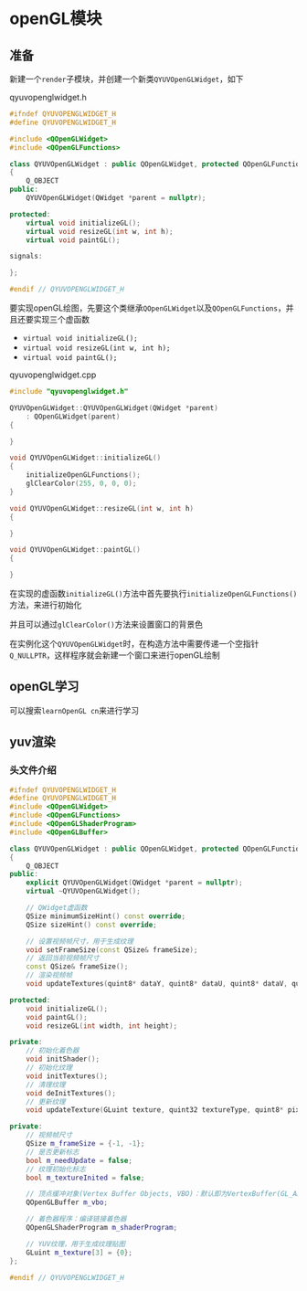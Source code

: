 # openGL模块

## 准备

新建一个`render`子模块，并创建一个新类`QYUVOpenGLWidget`，如下

qyuvopenglwidget.h

```c++
#ifndef QYUVOPENGLWIDGET_H
#define QYUVOPENGLWIDGET_H

#include <QOpenGLWidget>
#include <QOpenGLFunctions>

class QYUVOpenGLWidget : public QOpenGLWidget, protected QOpenGLFunctions
{
    Q_OBJECT
public:
    QYUVOpenGLWidget(QWidget *parent = nullptr);

protected:
    virtual void initializeGL();
    virtual void resizeGL(int w, int h);
    virtual void paintGL();

signals:

};

#endif // QYUVOPENGLWIDGET_H
```

要实现openGL绘图，先要这个类继承`QOpenGLWidget`以及`QOpenGLFunctions`，并且还要实现三个虚函数

+ `virtual void initializeGL();`
+ `virtual void resizeGL(int w, int h);`
+ `virtual void paintGL();`

qyuvopenglwidget.cpp

```c++
#include "qyuvopenglwidget.h"

QYUVOpenGLWidget::QYUVOpenGLWidget(QWidget *parent)
    : QOpenGLWidget(parent)
{

}

void QYUVOpenGLWidget::initializeGL()
{
    initializeOpenGLFunctions();
    glClearColor(255, 0, 0, 0);
}

void QYUVOpenGLWidget::resizeGL(int w, int h)
{

}

void QYUVOpenGLWidget::paintGL()
{

}
```

在实现的虚函数`initializeGL()`方法中首先要执行`initializeOpenGLFunctions()`方法，来进行初始化

并且可以通过`glClearColor()`方法来设置窗口的背景色

在实例化这个`QYUVOpenGLWidget`时，在构造方法中需要传递一个空指针`Q_NULLPTR`，这样程序就会新建一个窗口来进行openGL绘制

## openGL学习

可以搜索`learnOpenGL cn`来进行学习

## yuv渲染

### 头文件介绍

```c++
#ifndef QYUVOPENGLWIDGET_H
#define QYUVOPENGLWIDGET_H
#include <QOpenGLWidget>
#include <QOpenGLFunctions>
#include <QOpenGLShaderProgram>
#include <QOpenGLBuffer>

class QYUVOpenGLWidget : public QOpenGLWidget, protected QOpenGLFunctions
{
    Q_OBJECT
public:
    explicit QYUVOpenGLWidget(QWidget *parent = nullptr);
    virtual ~QYUVOpenGLWidget();

    // QWidget虚函数
    QSize minimumSizeHint() const override;
    QSize sizeHint() const override;

    // 设置视频帧尺寸，用于生成纹理
    void setFrameSize(const QSize& frameSize);
    // 返回当前视频帧尺寸
    const QSize& frameSize();
    // 渲染视频帧
    void updateTextures(quint8* dataY, quint8* dataU, quint8* dataV, quint32 linesizeY, quint32 linesizeU, quint32 linesizeV);

protected:
    void initializeGL();
    void paintGL();
    void resizeGL(int width, int height);

private:    
    // 初始化着色器
    void initShader();
    // 初始化纹理
    void initTextures();
    // 清理纹理
    void deInitTextures();
    // 更新纹理
    void updateTexture(GLuint texture, quint32 textureType, quint8* pixels, quint32 stride);

private:
    // 视频帧尺寸
    QSize m_frameSize = {-1, -1};
    // 是否更新标志
    bool m_needUpdate = false;
    // 纹理初始化标志
    bool m_textureInited = false;

    // 顶点缓冲对象(Vertex Buffer Objects, VBO)：默认即为VertexBuffer(GL_ARRAY_BUFFER)类型
    QOpenGLBuffer m_vbo;

    // 着色器程序：编译链接着色器
    QOpenGLShaderProgram m_shaderProgram;    

    // YUV纹理，用于生成纹理贴图
    GLuint m_texture[3] = {0};
};

#endif // QYUVOPENGLWIDGET_H
```

